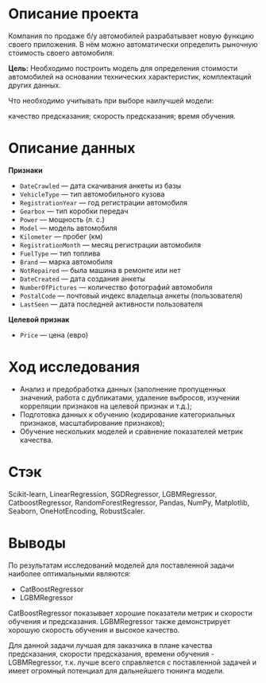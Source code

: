 # Описание проекта

Компания по продаже б/у автомобилей разрабатывает новую функцию своего приложения. В нём можно автоматически определить рыночную стоимость своего автомобиля.

**Цель:** Необходимо построить модель для определения стоимости автомобилей на основании технических характеристик, комплектаций других данных.

Что необходимо учитывать при выборе наилучшей модели:

качество предсказания;
скорость предсказания;
время обучения.

# Описание данных

**Признаки**

- `DateCrawled` — дата скачивания анкеты из базы
- `VehicleType` — тип автомобильного кузова
- `RegistrationYear` — год регистрации автомобиля
- `Gearbox` — тип коробки передач
- `Power` — мощность (л. с.)
- `Model` — модель автомобиля
- `Kilometer` — пробег (км)
- `RegistrationMonth` — месяц регистрации автомобиля
- `FuelType` — тип топлива
- `Brand` — марка автомобиля
- `NotRepaired` — была машина в ремонте или нет
- `DateCreated` — дата создания анкеты
- `NumberOfPictures` — количество фотографий автомобиля
- `PostalCode` — почтовый индекс владельца анкеты (пользователя)
- `LastSeen` — дата последней активности пользователя

**Целевой признак**

- `Price` — цена (евро)

# Ход исследования

- Анализ и предобработка данных (заполнение пропущенных значений, работа с дубликатами, удаление выбросов, изучении корреляции признаков на целевой признак и т.д.);
- Подготовка данных к обучению (кодирование категориальных признаков, масштабирование признаков);
- Обучение нескольких моделей и сравнение показателей метрик качества.

# Стэк
Scikit-learn, LinearRegression, SGDRegressor, LGBMRegressor, CatboostRegressor, RandomForestRegressor, Pandas, NumPy, Matplotlib, Seaborn, OneHotEncoding, RobustScaler.

# Выводы

По результатам исследований моделей для поставленной задачи наиболее оптимальными являются:

- CatBoostRegressor
- LGBMRegressor

CatBoostRegressor показывает хорошие показатели метрик и скорости обучения и предсказания.
LGBMRegressor также демонстрирует хорошую скорость обучения и высокое качество.

Для данной задачи лучшая для заказчика в плане качества предсказания, скорости предсказания, времени обучения - LGBMRegressor,
т.к. лучше всего справляется с поставленной задачей и имеет огромный потенциал для дальнейшего тюнинга модели.
